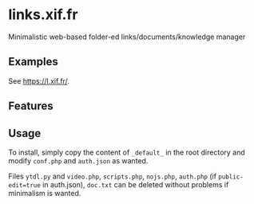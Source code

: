 # links.xif.fr

Minimalistic web-based folder-ed links/documents/knowledge manager

## Examples
See <https://l.xif.fr/>.

## Features

## Usage
To install, simply copy the content of `_default_` in the root directory and modify `conf.php` and `auth.json` as wanted.

Files `ytdl.py` and `video.php`, `scripts.php`, `nojs.php`, `auth.php` (if `public-edit=true` in auth.json), `doc.txt` can be deleted without problems if minimalism is wanted.
